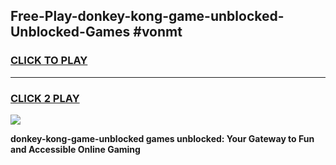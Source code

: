 
## Free-Play-donkey-kong-game-unblocked-Unblocked-Games #vonmt
<h3>
<a href="https://news.freeplayer.one?title=donkey-kong-game-unblocked&ref=8M">CLICK TO PLAY</a></h3>
<hr>

<h3>
<a href="https://news.freeplayer.one?title=donkey-kong-game-unblocked&ref=8M">CLICK 2 PLAY</a>
  
</h3>

<a href="https://news.freeplayer.one?title=donkey-kong-game-unblocked&ref=8M"><img src="https://clearcache.store/games.png"></a>


**donkey-kong-game-unblocked games unblocked: Your Gateway to Fun and Accessible Online Gaming**
